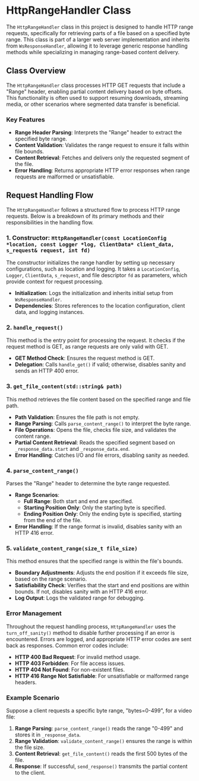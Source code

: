 # HttpRangeHandler Class

The `HttpRangeHandler` class in this project is designed to handle HTTP range requests, specifically for retrieving parts of a file based on a specified byte range. This class is part of a larger web server implementation and inherits from `WsResponseHandler`, allowing it to leverage generic response handling methods while specializing in managing range-based content delivery.

## Class Overview

The `HttpRangeHandler` class processes HTTP GET requests that include a "Range" header, enabling partial content delivery based on byte offsets. This functionality is often used to support resuming downloads, streaming media, or other scenarios where segmented data transfer is beneficial.

### Key Features

- **Range Header Parsing**: Interprets the "Range" header to extract the specified byte range.
- **Content Validation**: Validates the range request to ensure it falls within file bounds.
- **Content Retrieval**: Fetches and delivers only the requested segment of the file.
- **Error Handling**: Returns appropriate HTTP error responses when range requests are malformed or unsatisfiable.

## Request Handling Flow

The `HttpRangeHandler` follows a structured flow to process HTTP range requests. Below is a breakdown of its primary methods and their responsibilities in the handling flow.

### 1. Constructor: `HttpRangeHandler(const LocationConfig *location, const Logger *log, ClientData* client_data, s_request& request, int fd)`

The constructor initializes the range handler by setting up necessary configurations, such as location and logging. It takes a `LocationConfig`, `Logger`, `ClientData`, `s_request`, and file descriptor `fd` as parameters, which provide context for request processing.

- **Initialization**: Logs the initialization and inherits initial setup from `WsResponseHandler`.
- **Dependencies**: Stores references to the location configuration, client data, and logging instances.

### 2. `handle_request()`

This method is the entry point for processing the request. It checks if the request method is GET, as range requests are only valid with GET.

- **GET Method Check**: Ensures the request method is GET.
- **Delegation**: Calls `handle_get()` if valid; otherwise, disables sanity and sends an HTTP 400 error.

### 3. `get_file_content(std::string& path)`

This method retrieves the file content based on the specified range and file path.

- **Path Validation**: Ensures the file path is not empty.
- **Range Parsing**: Calls `parse_content_range()` to interpret the byte range.
- **File Operations**: Opens the file, checks file size, and validates the content range.
- **Partial Content Retrieval**: Reads the specified segment based on `_response_data.start` and `_response_data.end`.
- **Error Handling**: Catches I/O and file errors, disabling sanity as needed.

### 4. `parse_content_range()`

Parses the "Range" header to determine the byte range requested.

- **Range Scenarios**:
    - **Full Range**: Both start and end are specified.
    - **Starting Position Only**: Only the starting byte is specified.
    - **Ending Position Only**: Only the ending byte is specified, starting from the end of the file.
- **Error Handling**: If the range format is invalid, disables sanity with an HTTP 416 error.

### 5. `validate_content_range(size_t file_size)`

This method ensures that the specified range is within the file's bounds.

- **Boundary Adjustments**: Adjusts the end position if it exceeds file size, based on the range scenario.
- **Satisfiability Check**: Verifies that the start and end positions are within bounds. If not, disables sanity with an HTTP 416 error.
- **Log Output**: Logs the validated range for debugging.

### Error Management

Throughout the request handling process, `HttpRangeHandler` uses the `turn_off_sanity()` method to disable further processing if an error is encountered. Errors are logged, and appropriate HTTP error codes are sent back as responses. Common error codes include:

- **HTTP 400 Bad Request**: For invalid method usage.
- **HTTP 403 Forbidden**: For file access issues.
- **HTTP 404 Not Found**: For non-existent files.
- **HTTP 416 Range Not Satisfiable**: For unsatisfiable or malformed range headers.

### Example Scenario

Suppose a client requests a specific byte range, "bytes=0-499", for a video file:

1. **Range Parsing**: `parse_content_range()` reads the range "0-499" and stores it in `_response_data`.
2. **Range Validation**: `validate_content_range()` ensures the range is within the file size.
3. **Content Retrieval**: `get_file_content()` reads the first 500 bytes of the file.
4. **Response**: If successful, `send_response()` transmits the partial content to the client.
